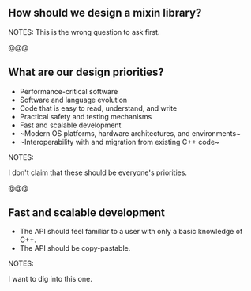 ## How should we design a mixin library?

NOTES:
This is the wrong question to ask first.

@@@

## What are our design priorities?

* Performance-critical software
* Software and language evolution
* Code that is easy to read, understand, and write
* Practical safety and testing mechanisms
* Fast and scalable development
* ~Modern OS platforms, hardware architectures, and environments~
* ~Interoperability with and migration from existing C++ code~

NOTES:

I don't claim that these should be everyone's priorities.

@@@


## Fast and scalable development

* The API should feel familiar to a user with only a basic knowledge of C++.
* The API should be copy-pastable.

NOTES:

I want to dig into this one.
